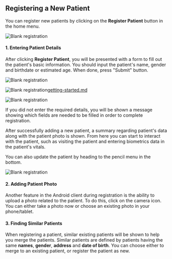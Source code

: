 ## Registering a New Patient

You can register new patients by clicking on the **Register Patient** button in the home menu.

![Blank registration](assets/dashboard.png)

#### 1. Entering Patient Details

After clicking **Register Patient**, you will be presented with a form to fill out the patient's basic information. You should input the patient's name, gender and birthdate or estimated age. When done, press "Submit" button.

![Blank registration](assets/register-patient-2.png)

![Blank registration](assets/register-patient-3.png)[getting-started.md](..%2Fopenmrs-android-client-user-guide%2Fgetting-started.md)

![Blank registration](assets/register-patient-4.png)

If you did not enter the required details, you will be shown a message showing which fields are needed to be filled in order to complete registration.

After successfully adding a new patient, a summary regarding patient's data along with the patient photo is shown. From here you can start to interact with the patient, such as visiting the patient and entering biometrics data in the patient's vitals. 

You can also update the patient by heading to the pencil menu in the bottom.

![Blank registration](assets/patient-details-1.png)

#### 2. Adding Patient Photo

Another feature in the Android client during registration is the ability to upload a photo related to the patient. To do this, click on the camera icon. You can either take a photo now or choose an existing photo in your phone/tablet. 

#### 3. Finding Similar Patients

When registering a patient, similar existing patients will be shown to help you merge the patients. Similar patients are defined by patients having the same **names**, **gender**, **address** and **date of birth**. You can choose either to merge to an existing patient, or register the patient as new.